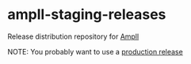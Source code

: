 # ampll-staging-releases

Release distribution repository for [Ampll](https://www.ampll.com)

NOTE: You probably want to use a [production release](https://github.com/gozowy/ampll-releases/releases)
